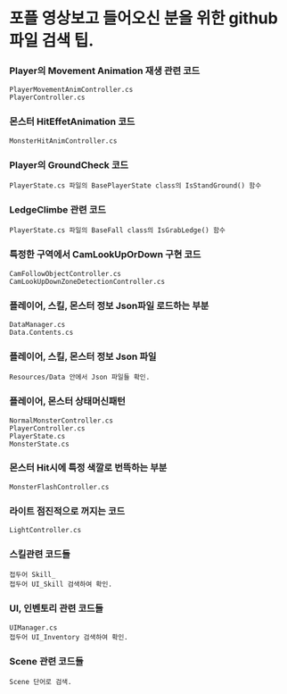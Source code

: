 # 포플 영상보고 들어오신 분을 위한  github 파일 검색 팁.

### Player의 Movement Animation 재생 관련 코드
	PlayerMovementAnimController.cs
	PlayerController.cs

### 몬스터 HitEffetAnimation 코드
	MonsterHitAnimController.cs

### Player의 GroundCheck 코드
	PlayerState.cs 파일의 BasePlayerState class의 IsStandGround() 함수

### LedgeClimbe 관련 코드
	PlayerState.cs 파일의 BaseFall class의 IsGrabLedge() 함수

### 특정한 구역에서 CamLookUpOrDown 구현 코드
	CamFollowObjectController.cs
	CamLookUpDownZoneDetectionController.cs

### 플레이어, 스킬, 몬스터 정보 Json파일 로드하는 부분
	DataManager.cs
	Data.Contents.cs

### 플레이어, 스킬, 몬스터 정보 Json 파일
	Resources/Data 안에서 Json 파일들 확인.

### 플레이어, 몬스터 상태머신패턴
	NormalMonsterController.cs
	PlayerController.cs
	PlayerState.cs
	MonsterState.cs

### 몬스터 Hit시에 특정 색깔로 번뜩하는 부분
	MonsterFlashController.cs

### 라이트 점진적으로 꺼지는 코드
	LightController.cs

### 스킬관련 코드들
	접두어 Skill_
	접두어 UI_Skill 검색하여 확인.

### UI, 인벤토리 관련 코드들
	UIManager.cs
	접두어 UI_Inventory 검색하여 확인.

### Scene 관련 코드들
	Scene 단어로 검색.
